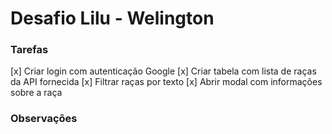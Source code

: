 # Desafio Lilu - Welington

### Tarefas
[x] Criar login com autenticação Google
[x] Criar tabela com lista de raças da API fornecida
[x] Filtrar raças por texto
[x] Abrir modal com informações sobre a raça

### Observações
